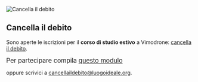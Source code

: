 ![Cancella il debito](images/github/news/github.png)

## Cancella il debito

Sono aperte le iscrizioni per il **corso di studio estivo** a Vimodrone: [cancella il debito][1].

<big>Per partecipare compila [questo modulo][2]</big>

oppure scrivici a [cancellaildebito@luogoideale.org][3].

[1]: #cancella-il-debito
[2]: https://docs.google.com/forms/d/1rL65KfBBD2CGSiKUozoZTQjreuCvbRJOxpP4lIFBWn4/viewform?usp=send_form
[3]: mailto:cancellaildebito@luogoideale.org
